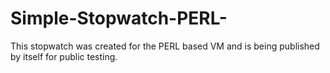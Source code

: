 # Simple-Stopwatch-PERL-
This stopwatch was created for the PERL based VM and is being published by itself for public testing.
